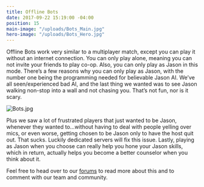 ```yaml
---
title: Offline Bots
date: 2017-09-22 15:19:00 -04:00
position: 15
main-image: "/uploads/Bots_Main.jpg"
hero-image: "/uploads/Bots_Hero.jpg"
---
```


Offline Bots work very similar to a multiplayer match, except you can play it without an internet connection. You can only play alone, meaning you can not invite your friends to play co-op. Also, you can only play as Jason in this mode. There’s a few reasons why you can only play as Jason, with the number one being the programming needed for believable Jason AI. We’ve all seen/experienced bad AI, and the last thing we wanted was to see Jason walking non-stop into a wall and not chasing you. That’s not fun, nor is it scary.

![Bots.jpg](/uploads/Bots.jpg)

Plus we saw a lot of frustrated players that just wanted to be Jason, whenever they wanted to...without having to deal with people yelling over mics, or even worse, getting chosen to be Jason only to have the host quit out. That sucks. Luckily dedicated servers will fix this issue. Lastly, playing as Jason when you choose can really help you hone your Jason skills, which in return, actually helps you become a better counselor when you think about it.

Feel free to head over to our [forums](http://forum.f13game.com/index.php?/topic/11180-singleplayer-breakdown/) to read more about this and to comment with our team and community. 